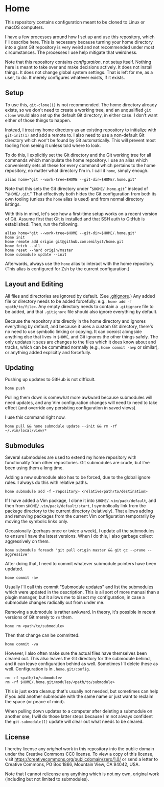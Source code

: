 Home
====

This repository contains configuration meant to be cloned to Linux or
macOS computers.

I have a few processes around how I set up and use this repository,
which I'll describe here. This is necessary because turning your home
directory into a giant Git repository is very weird and not recommended
under most circumstances. The processes I use help mitigate that
weirdness.

Note that this repository contains _configuration_, not setup itself.
Nothing here is meant to take over and make decisions actively. It does
not install things. It does not change global system settings. That is
left for me, as a user, to do. It merely configures whatever exists, if
it exists.


Setup
-----

To use this, `git-clone(1)` is not recommended. The home directory
already exists, so we don't need to create a working tree, and an
unqualified `git clone` would also set up the default Git directory, in
either case. I don't want either of those things to happen.

Instead, I treat my home directory as an existing repository to
initialize with `git-init(1)` and add a remote to. I also need to use
a non-default Git directory which won't be found by Git automatically.
This will prevent most tooling from seeing it unless told where to look.

To do this, I explicitly set the Git directory and the Git working tree
for all commands which manipulate the home repository. I use an alias
which conveniently sets all these for every command which pertains to
the home repository, no matter what directory I'm in. I call it `home`,
simply enough.

    alias home="git --work-tree=$HOME --git-dir=$HOME/.home.git"

Note that this sets the Git directory under "`$HOME/.home.git`" instead
of "`$HOME/.git`." That effectively both hides the Git configuration
from both its own tooling (unless the `home` alias is used) and from
normal directory listings.

With this in mind, let's see how a first-time setup works on a recent
version of Git. Assume first that Git is installed and that SSH auth to
GitHub is established. Then, run the following.

    alias home="git --work-tree=$HOME --git-dir=$HOME/.home.git"
    home init
    home remote add origin git@github.com:emilyst/home.git
    home fetch --all
    home reset --hard origin/master
    home submodule update --init

Afterwards, always use the `home` alias to interact with the home
repository. (This alias is configured for Zsh by the current
configuration.)


Layout and Editing
------------------

All files and directories are ignored by default. (See
[.gitignore](.gitignore).) Any added file or directory needs to be added
forcefully: e.g., `home add -f <path/to/file>`. Any empty directory
needs to contain a `.gitignore` file to be added, and that `.gitignore`
file should also ignore everything by default.

Because the repository sits directly in the home directory and ignores
everything by default, and because it uses a custom Git directory,
there's no need to use symbolic linking or copying. It can coexist
alongside anything else that lives in `$HOME`, and Git ignores the other
things safely. The only updates it sees are changes to the files which
it does know about and tracks, which can be committed normally (e.g.,
`home commit -avp` or similar), or anything added explicitly and
forcefully.


Updating
--------

Pushing up updates to GitHub is not difficult.

    home push

Pulling them down is somewhat more awkward because submodules will need
updates, and any Vim configuration changes will need to need to take
effect (and override any persisting configuration in saved views).

I use this command right now.

    home pull && home submodule update --init && rm -rf ~/.vim/local/view/*


Submodules
----------

Several submodules are used to extend my home repository with
functionality from other repositories. Git submodules are crude, but
I've been using them a long time.

Adding a new submodule also has to be forced, due to the global ignore
rules. I always do this with relative paths.

    home submodule add -f <repository> <relative/path/to/destination>

If I have added a Vim package, I clone it into
`$HOME/.vim/pack/default`, and then from
`$HOME/.vim/pack/default/start`, I symbolically link from the package
directory to the current directory (relatively). That allows adding and
removing packages from the current Vim configuration temporarily by
moving the symbolic links only.

Occasionally (perhaps once or twice a week), I update all the submodules
to ensure I have the latest versions. When I do this, I also garbage
collect aggressively on them.

    home submodule foreach 'git pull origin master && git gc --prune --aggressive'

After doing that, I need to commit whatever submodule pointers have been
updated.

    home commit -av

Usually I'll call this commit "Submodule updates" and list the
submodules which were updated in the description. This is all sort of
more manual than a plugin manager, but it allows me to bisect my
configuration, in case a submodule changes radically out from under me.

Removing a submodule is rather awkward. In theory, it's possible in
recent versions of Git merely to `rm` them.

    home rm <path/to/submodule>

Then that change can be committed.

    home commit -va

However, I also often make sure the actual files have themselves been
cleared out. This also leaves the Git directory for the submodule
behind, and it can leave configuration behind as well. Sometimes I'll
delete these as well. Configuration is in `.home.git/config`.

    rm -rf <path/to/submodule>
    rm -rf $HOME/.home.git/modules/<path/to/submodule>

This is just extra cleanup that's usually not needed, but sometimes can
help if you add another submodule with the same name or just want to
reclaim the space (or peace of mind).

When pulling down updates to a computer after deleting a submodule on
another one, I will do those latter steps because I'm not always
confident the `git-submodule(1)` update will clear out what needs to be
cleared.


License
-------

I hereby license any _original_ work in this repository into the public
domain under the Creative Commons CC0 license. To view a copy of this
license, visit https://creativecommons.org/publicdomain/zero/1.0/ or
send a letter to Creative Commons, PO Box 1866, Mountain View, CA 94042,
USA.

Note that I cannot relicense any anything which is not my own, original
work (including but not limited to submodules).
